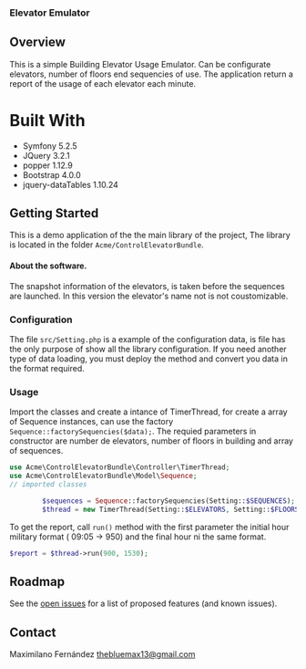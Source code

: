 ### Elevator Emulator

## Overview

This is a simple Building Elevator Usage Emulator. 
Can be configurate elevators, number of floors end sequencies of use.
The application return a report of the usage of each elevator each minute.

# Built With

- Symfony 5.2.5
- JQuery 3.2.1
- popper 1.12.9
- Bootstrap 4.0.0
- jquery-dataTables 1.10.24

## Getting Started

This is a demo application of the the main library of the project, The library is located  in the folder `Acme/ControlElevatorBundle`.

#### About the software.

The  snapshot information of the elevators, is taken before the sequences are launched. 
In this version the elevator's name not is not coustomizable.



### Configuration

The file `src/Setting.php` is a example of the configuration data, is file has the only purpose of show all the library configuration. If you need another type of data loading, you must deploy the method and convert you data in the format required.

### Usage

Import the classes and create a intance of TimerThread, for create a array of Sequence instances, can use the factory `Sequence::factorySequencies($data);`. The requied parameters in constructor are number de elevators, number of floors in building and array of sequences.

```php
use Acme\ControlElevatorBundle\Controller\TimerThread;
use Acme\ControlElevatorBundle\Model\Sequence;
// imported classes

        $sequences = Sequence::factorySequencies(Setting::$SEQUENCES);
        $thread = new TimerThread(Setting::$ELEVATORS, Setting::$FLOORS, $sequences);

```
To get the report, call `run()` method with the first parameter the initial hour military format ( 09:05 -> 950) and the final hour ni the same format. 

```php
$report = $thread->run(900, 1530);
```
## Roadmap
See the [open issues](https://github.com/othneildrew/Best-README-Template/issues) for a list of proposed features (and known issues).

## Contact

Maximilano Fernández thebluemax13@gmail.com
